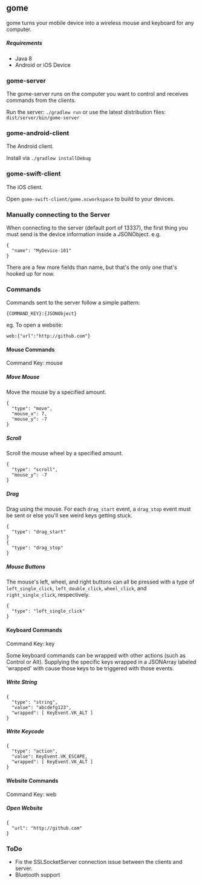 ## gome

gome turns your mobile device into a wireless mouse and keyboard for any computer.

##### Requirements
* Java 8
* Android or iOS Device

### gome-server

The gome-server runs on the computer you want to control and receives commands from the clients.

Run the server: `./gradlew run` or use the latest distribution files: `dist/server/bin/gome-server`

### gome-android-client

The Android client.

Install via  `./gradlew installDebug`

### gome-swift-client

The iOS client.

Open `gome-swift-client/gome.xcworkspace` to build to your devices.


### Manually connecting to the Server

When connecting to the server (default port of 13337), the first thing you must send is the device information inside a JSONObject. e.g.

```
{
  "name": "MyDevice-101"
}
```

There are a few more fields than name, but that's the only one that's hooked up for now.

### Commands

Commands sent to the server follow a simple pattern:

    {COMMAND_KEY}:{JSONObject}

eg. To open a website:

    web:{"url":"http://github.com"}

#### Mouse Commands

Command Key: mouse

##### Move Mouse

Move the mouse by a specified amount.

```
{
  "type": "move",
  "mouse_x": 7,
  "mouse_y": -7
}
```
##### Scroll

Scroll the mouse wheel by a specified amount.

```
{
  "type": "scroll",
  "mouse_y": -7
}
```

##### Drag

Drag using the mouse. For each `drag_start` event, a `drag_stop` event must be sent or else you'll see weird keys getting stuck.

```
{
  "type": "drag_start"
}
{
  "type": "drag_stop"
}
```
##### Mouse Buttons

The mouse's left, wheel, and right buttons can all be pressed with a type of `left_single_click`, `left_double_click`, `wheel_click`, and `right_single_click`, respectively.

```
{
  "type": "left_single_click"
}
```

#### Keyboard Commands

Command Key: key

Some keyboard commands can be wrapped with other actions (such as Control or Alt). Supplying the specific keys wrapped in a JSONArray labeled 'wrapped' with cause those keys to be triggered with those events.

##### Write String

```
{
  "type": "string",
  "value": "abcdefg123",
  "wrapped": [ KeyEvent.VK_ALT ]
}
```

##### Write Keycode

```
{
  "type": "action",
  "value": KeyEvent.VK_ESCAPE,
  "wrapped": [ KeyEvent.VK_ALT ]
}
```

#### Website Commands

Command Key: web

##### Open Website

```
{
  "url": "http://github.com"
}
```

### ToDo
* Fix the SSLSocketServer connection issue between the clients and server.
* Bluetooth support